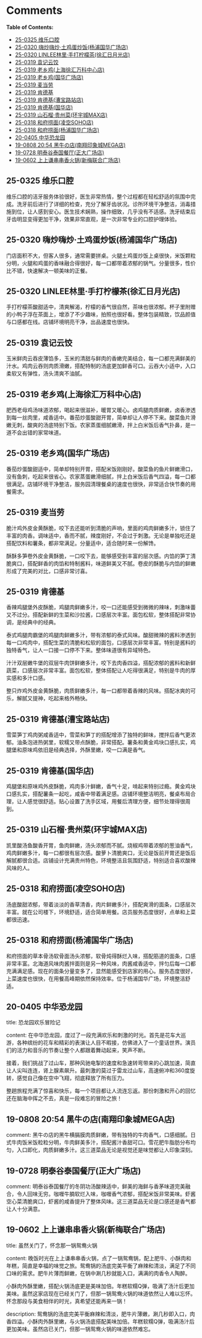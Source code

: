 <!-- omit from toc -->
# Comments

**Table of Contents:**

- [25-0325 维乐口腔](#25-0325-维乐口腔)
- [25-0320 嗨炒嗨炒·土鸡蛋炒饭(杨浦国华广场店)](#25-0320-嗨炒嗨炒土鸡蛋炒饭杨浦国华广场店)
- [25-0320 LINLEE林里·手打柠檬茶(徐汇日月光店)](#25-0320-linlee林里手打柠檬茶徐汇日月光店)
- [25-0319 袁记云饺](#25-0319-袁记云饺)
- [25-0319 老乡鸡(上海徐汇万科中心店)](#25-0319-老乡鸡上海徐汇万科中心店)
- [25-0319 老乡鸡(国华广场店)](#25-0319-老乡鸡国华广场店)
- [25-0319 麦当劳](#25-0319-麦当劳)
- [25-0319 肯德基](#25-0319-肯德基)
- [25-0319 肯德基(漕宝路站店)](#25-0319-肯德基漕宝路站店)
- [25-0319 肯德基(国华店)](#25-0319-肯德基国华店)
- [25-0319 山石榴·贵州菜(环宇城MAX店)](#25-0319-山石榴贵州菜环宇城max店)
- [25-0318 和府捞面(凌空SOHO店)](#25-0318-和府捞面凌空soho店)
- [25-0318 和府捞面(杨浦国华广场店)](#25-0318-和府捞面杨浦国华广场店)
- [20-0405 中华恐龙园](#20-0405-中华恐龙园)
- [19-0808 20:54 黑牛の店(南翔印象城MEGA店)](#19-0808-2054-黑牛の店南翔印象城mega店)
- [19-0728 明泰谷泰国餐厅(正大广场店)](#19-0728-明泰谷泰国餐厅正大广场店)
- [19-0602 上上谦串串香火锅(新梅联合广场店)](#19-0602-上上谦串串香火锅新梅联合广场店)

## 25-0325 维乐口腔

维乐口腔的洁牙服务体验很好，医生非常热情，整个过程都在轻松舒适的氛围中完成。洗牙前后进行了详细的检查，充分了解牙齿状况。诊所环境干净整洁，消毒措施到位，让人感到安心。医生技术娴熟，操作细致，几乎没有不适感。洗牙结束后牙齿明显变得更加干净，效果非常直观，是一次非常专业的口腔护理体验。

## 25-0320 嗨炒嗨炒·土鸡蛋炒饭(杨浦国华广场店)

门店面积不大，但客人很多，通常需要拼桌。火腿土鸡蛋炒饭上桌很快，米饭颗粒分明，火腿和鸡蛋的香味融合得很好，每一口都带着浓郁的锅气。分量很多，性价比不错，快速解决一顿美味的正餐。

## 25-0320 LINLEE林里·手打柠檬茶(徐汇日月光店)

手打柠檬茶酸甜适中，清爽解渴，柠檬的香气很自然，茶味也很浓郁。杯子里附赠的小鸭子浮在茶面上，增添了不少趣味，拍照也很好看。整体包装精致，饮品颜值与口感都在线。店铺环境明亮干净，出品速度也很快。

## 25-0319 袁记云饺

玉米鲜肉云吞皮薄馅多，玉米的清甜与鲜肉的香嫩完美结合，每一口都充满鲜美的汁水。鸡肉云吞则肉质滑嫩，搭配特制的汤底更加鲜香可口。云吞大小适中，入口柔软又有弹性，汤头清爽不油腻。

## 25-0319 老乡鸡(上海徐汇万科中心店)

肥西老母鸡汤味道浓郁，喝起来很滋补，暖胃又暖心。卤鸡腿肉质鲜嫩，卤香渗透到每一丝肉里，咸香适中。番茄炒蛋酸甜开胃，简单却让人停不下来。酸菜鱼片滑嫩无刺，酸爽的汤底特别下饭。农家蒸蛋细腻嫩滑，拌上白米饭后香气扑鼻，是一道不会出错的家常味道。

## 25-0319 老乡鸡(国华广场店)

番茄炒蛋酸甜适中，简单却特别开胃，搭配米饭刚刚好。酸菜鱼的鱼片鲜嫩滑口，没有鱼刺，吃起来很省心。农家蒸蛋嫩滑细腻，拌上白米饭后香气四溢，每一口都很满足。店铺环境干净整洁，服务园清理餐桌的速度也很快，非常适合快节奏的用餐需求。

## 25-0319 麦当劳

脆汁鸡外皮金黄酥脆，咬下去还能听到清脆的声响，里面的鸡肉鲜嫩多汁，锁住了丰富的肉香。调味适中，香而不腻，辣度刚好，不会过于刺激。无论是单独吃还是搭配饮料和薯条，都非常满足。分量适中，适合随时来一份解馋。

酥酥多笋卷外皮金黄酥脆，一口咬下去，能够感受到丰富的层次感。内馅的笋丁清脆爽口，搭配鲜香的肉馅和特制酱料，味道鲜美又不腻。卷皮的酥脆与内馅的鲜嫩形成了完美的对比，口感非常讨喜。

## 25-0319 肯德基

香辣鸡腿堡外皮酥脆，鸡腿肉鲜嫩多汁，咬一口还能感受到微微的辣味，刺激味蕾又不过分。搭配新鲜的生菜和沙拉酱，口感层次丰富。面包松软，整体搭配非常协调，是经典中的经典。

泰式鸡腿肉霸堡的鸡腿肉鲜嫩多汁，带有浓郁的泰式风味。酸甜微辣的酱料渗透到每一口鸡肉中，搭配生菜的清脆和松软的面包，口感层次非常丰富。特别是酱料的独特香气，让人一口接一口停不下来。整体味道很有异域特色。

汁汁双层嫩牛堡的双层牛肉饼鲜嫩多汁，咬下去肉香四溢，搭配浓郁的酱料和新鲜蔬菜，口感层次非常丰富。面包松软，整体搭配让人吃得很满足，特别是牛肉的厚实感和多汁口感。

整只炸鸡外皮金黄酥脆，肉质鲜嫩多汁，每一口都带着香辣的风味。搭配冰爽的可乐，解腻又提神，吃起来格外畅快。

## 25-0319 肯德基(漕宝路站店)

雪菜笋丁鸡肉粥咸香适中，雪菜和笋丁的搭配增添了独特的鲜味，搅拌后香气更浓郁。油条泡进热粥里，软糯又带点酥脆，非常搭配。薯条和黄金鸡块口感扎实，鸡腿堡和原味鸡依旧是经典选择，外酥里嫩，咬一口满是香气。

## 25-0319 肯德基(国华店)

鸡腿堡和原味鸡外皮酥脆，鸡肉多汁鲜嫩，香气十足，啃起来特别过瘾。黄金鸡块口感扎实，搭配薯条一起吃，咸香中带着满足感。店铺环境整洁明亮，餐桌布局合理，让人感觉很舒适。贴心设置了洗手区域，用餐后清理方便，细节处理得很周到。

## 25-0319 山石榴·贵州菜(环宇城MAX店)

凯里酸汤鱼酸香开胃，鱼肉鲜嫩，汤头浓郁而不腻。烧椒鸡带着浓郁的葱油香气，鸡肉鲜嫩多汁，每一口都很有层次感。酸萝卜清脆爽口，无论是饭前开胃还是饭后解腻都很合适。店铺设计充满贵州特色，环境整洁且氛围舒适，特别适合喜欢酸辣风味的人。

## 25-0318 和府捞面(凌空SOHO店)

汤底酸甜浓郁，带着淡淡的香草清香，肉片鲜嫩多汁，搭配爽滑的面条，口感层次丰富。就在公司楼下，环境舒适，适合简单用餐。店员服务态度很好，点单和上菜都很迅速。

## 25-0318 和府捞面(杨浦国华广场店)

和府捞面的草本骨汤软骨面汤头浓郁，软骨炖得酥烂入味，搭配筋道的面条，口感非常丰富。北海道风味肉酱拌面则是另一种风味，肉酱咸香适中，拌匀后每一口都充满满足感。现在的面条分量变多了，显然能感受到店家的用心。服务态度很好，上菜速度也很快，在用餐高峰期依然保持效率。位于杨浦国华广场，环境整洁舒适。

## 20-0405 中华恐龙园

title: 恐龙园欢乐冒险记

content: 在中华恐龙园，度过了一段充满欢乐和刺激的时光。首先是花车大巡游，各种缤纷的花车和精彩的表演让人目不暇接，仿佛进入了一个童话世界。演员们的活力和音乐的节奏让整个人都跟着舞动起来，笑声不断。

接着，我们挑战了过山车，那种风驰电掣的速度和急速转弯带来的心跳加速，简直让人尖叫连连，肾上腺素飙升。最刺激的莫过于雷龙过山车，高速俯冲和360度旋转，感觉自己像在空中飞翔，彻底释放了所有压力。

整趟旅程充满了惊喜和快乐，每一个项目都让人流连忘返。那份刺激和开心的回忆还在脑海中挥之不去，真是一段难忘的冒险之旅！

## 19-0808 20:54 黑牛の店(南翔印象城MEGA店)

comment: 黑牛の店的黑牛横膈膜肉质鲜嫩，带有独特的牛肉香气，口感细腻。日式牛肉饭米饭粒粒分明，牛肉鲜美多汁，搭配酱汁香甜可口。雪花肥牛脂肪分布均匀，入口即化，肉质鲜嫩多汁。这三道菜品无论是视觉还是味觉都让人印象深刻。

## 19-0728 明泰谷泰国餐厅(正大广场店)

comment: 明泰谷泰国餐厅的冬阴功汤酸辣适中，鲜美的海鲜与香茅味道完美融合，令人回味无穷。咖喱牛腩软烂入味，咖喱香气浓郁，搭配米饭非常美味。虾酱空心菜清脆爽口，虾酱的咸香提升了整体风味。这三道菜品无论是口感还是香气都让人十分满意。

## 19-0602 上上谦串串香火锅(新梅联合广场店)

title: 虽然关门了，怀念那一锅鸳鸯火锅

content: 晚饭时光在上上谦串串香火锅，点了一锅鸳鸯锅，配上肥牛、小酥肉和年糕，简直是幸福的味觉之旅。鸳鸯锅的汤底完美平衡了麻辣和清淡，满足了不同口味的需求。肥牛片薄而鲜嫩，在锅中涮几秒就能入口，满满的肉香令人陶醉。

小酥肉外酥里嫩，搭配火锅汤底更是美味加倍。年糕软糯Q弹，吸满了汤汁后更加美味。虽然这家店现在已经关门了，但那一锅鸳鸯火锅的味道依然让人难以忘怀。怀念那段与美食相伴的时光，真希望还能再来一锅！

description: 鸳鸯锅的汤底完美平衡麻辣和清淡，肥牛片薄嫩，涮几秒即入口，肉香四溢。小酥肉外酥里嫩，与火锅汤底搭配美味加倍。年糕软糯Q弹，吸满汤汁后更加美味。虽然店已关门，但那一锅鸳鸯火锅的味道依然难忘。
